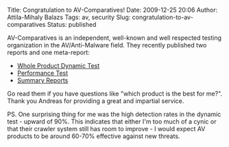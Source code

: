 Title: Congratulation to AV-Comparatives!
Date: 2009-12-25 20:06
Author: Attila-Mihaly Balazs
Tags: av, security
Slug: congratulation-to-av-comparatives
Status: published

AV-Comparatives is an independent, well-known and well respected testing
organization in the AV/Anti-Malware field. They recently published two
reports and one meta-report:

-   [Whole Product Dynamic
    Test](http://www.av-comparatives.org/comparativesreviews/dynamic-tests)
-   [Performance
    Test](http://www.av-comparatives.org/comparativesreviews/performance-tests)
-   [Summary
    Reports](http://www.av-comparatives.org/comparativesreviews/main-tests/summary-reports)

Go read them if you have questions like "which product is the best for
me?". Thank you Andreas for providing a great and impartial service.

PS. One surprising thing for me was the high detection rates in the
dynamic test - upward of 90%. This indicates that either I'm too much of
a cynic or that their crawler system still has room to improve - I would
expect AV products to be around 60-70% effective against new threats.
